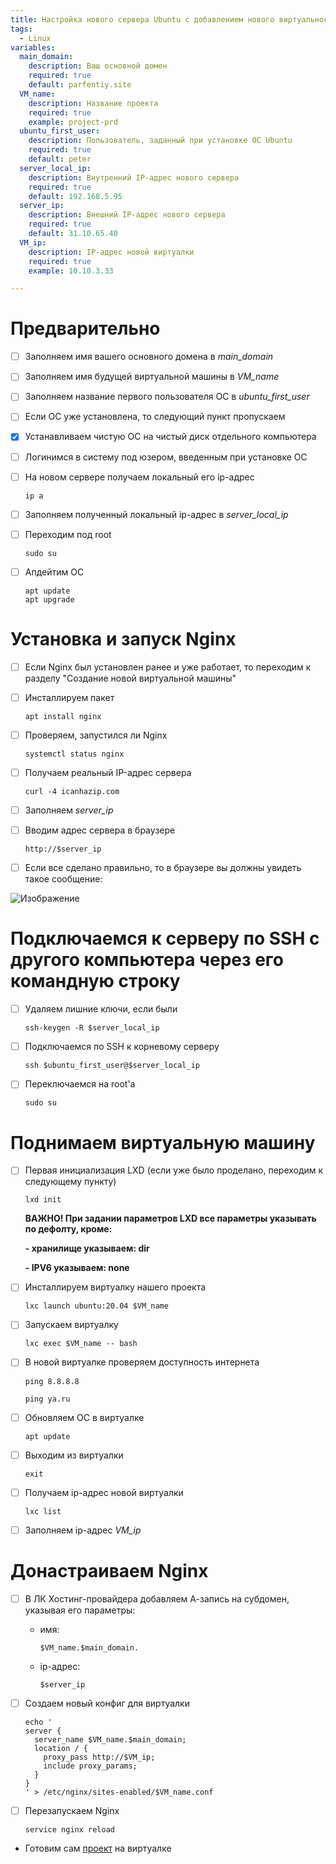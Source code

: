 ```yaml
---
title: Настройка нового сервера Ubuntu с добавлением нового виртуального контейнера для проекта
tags:
  - Linux
variables:
  main_domain:
    description: Ваш основной домен
    required: true
    default: parfentiy.site
  VM_name:
    description: Название проекта
    required: true
    example: project-prd
  ubuntu_first_user:
    description: Пользователь, заданный при установке ОС Ubuntu
    required: true
    default: peter
  server_local_ip:
    description: Внутренний IP-адрес нового сервера
    required: true
    default: 192.168.5.95
  server_ip:
    description: Внешний IP-адрес нового сервера
    required: true
    default: 31.10.65.40
  VM_ip:
    description: IP-адрес новой виртуалки
    required: true
    example: 10.10.3.33

---
```


# Предварительно

- [ ] Заполняем имя вашего основного домена в <var>main_domain</var>
- [ ] Заполняем имя будущей виртуальной машины в <var>VM_name</var>
- [ ] Заполняем название первого пользователя ОС в <var>ubuntu_first_user</var>
- [ ] Если ОС уже установлена, то следующий пункт пропускаем
- [x] Устанавливаем чистую ОС на чистый диск отдельного компьютера
- [ ] Логинимся в систему под юзером, введенным при установке ОС
- [ ] На новом сервере получаем локальный его ip-адрес

  ```
  ip a
  ```
- [ ] Заполняем полученный локальный ip-адрес в <var>server_local_ip</var>

- [ ] Переходим под root

  ```
  sudo su
  ```

- [ ] Апдейтим ОС

  ```
  apt update
  apt upgrade
  ```

# Установка и запуск Nginx

- [ ] Если Nginx был установлен ранее и уже работает, то переходим к разделу "Создание новой виртуальной машины"
- [ ] Инсталлируем пакет

  ```
  apt install nginx
  ```

- [ ] Проверяем, запустился ли Nginx

  ```
  systemctl status nginx
  ```

- [ ] Получаем реальный IP-адрес сервера

  ```
  curl -4 icanhazip.com
  ```

- [ ] Заполняем <var>server_ip</var>

- [ ] Вводим адрес сервера в браузере

  ```
  http://$server_ip
  ```

- [ ] Если все сделано правильно, то в браузере вы должны увидеть такое сообщение:

![Изображение](https://howto.parfentiy.site/nginx_started.png "Это успех")

# Подключаемся к серверу по SSH с другого компьютера через его командную строку

- [ ] Удаляем лишние ключи, если были

  ```
  ssh-keygen -R $server_local_ip
  ```

- [ ] Подключаемся по SSH к корневому серверу

  ```
  ssh $ubuntu_first_user@$server_local_ip
  ```

- [ ] Переключаемся на root'a

  ```
  sudo su
  ```

# Поднимаем виртуальную машину

- [ ] Первая инициализация LXD (если уже было проделано, переходим к следующему пункту)

  ```
  lxd init
  ```
    __ВАЖНО! При задании параметров LXD все параметры указывать по дефолту, кроме:__

    __- хранилище указываем: dir__

    __- IPV6 указываем: none__

- [ ] Инсталлируем виртуалку нашего проекта

  ```
  lxc launch ubuntu:20.04 $VM_name
  ```

- [ ] Запускаем виртуалку

  ```
  lxc exec $VM_name -- bash
  ```

- [ ] В новой виртуалке проверяем доступность интернета

  ```
  ping 8.8.8.8
  ```
  ```
  ping ya.ru
  ```

- [ ] Обновляем ОС в виртуалке

  ```
  apt update
  ```

- [ ] Выходим из виртуалки

  ```
  exit
  ```

- [ ] Получаем ip-адрес новой виртуалки

  ```
  lxc list
  ```

- [ ] Заполняем ip-адрес <var>VM_ip</var>

# Донастраиваем Nginx 

- [ ] В ЛК Хостинг-провайдера добавляем А-запись на субдомен, указывая его параметры:
  - имя: 
    ```
    $VM_name.$main_domain.
    ```
  - ip-адрес: 
    ```
    $server_ip
    ```

- [ ] Создаем новый конфиг для виртуалки

  ```
  echo '
  server {
    server_name $VM_name.$main_domain;
    location / {
      proxy_pass http://$VM_ip;
      include proxy_params;
    }
  }
  ' > /etc/nginx/sites-enabled/$VM_name.conf
  ```

- [ ] Перезапускаем Nginx

  ```
  service nginx reload
  ```

- Готовим сам [проект](https://howto.parfentiy.site/howto.html?pth=howtos/prd-server.md) на виртуалке